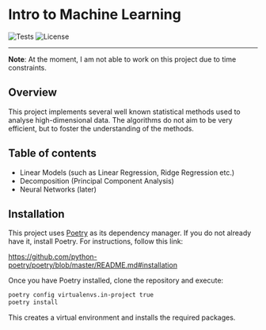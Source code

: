 # Intro to Machine Learning

![Tests](https://github.com/MoritzM00/Machine-Learning/actions/workflows/tests.yml/badge.svg)
![License](https://img.shields.io/github/license/MoritzM00/Machine-Learning?color=blue)

---
**Note**: At the moment, I am not able to work on this project due to time constraints.

## Overview
This project implements several well known statistical methods used to analyse high-dimensional data.
The algorithms do not aim to be very efficient, but to foster the understanding of the methods.

## Table of contents
- Linear Models (such as Linear Regression, Ridge Regression etc.)
- Decomposition (Principal Component Analysis)
- Neural Networks (later)

## Installation

This project uses [Poetry](https://python-poetry.org/ "python-poetry.org") as its dependency manager.
If you do not already have it, install Poetry.
For instructions, follow this link:

https://github.com/python-poetry/poetry/blob/master/README.md#installation


Once you have Poetry installed, clone the repository and execute:

```bash
poetry config virtualenvs.in-project true
poetry install
```

This creates a virtual environment and installs the required packages.
